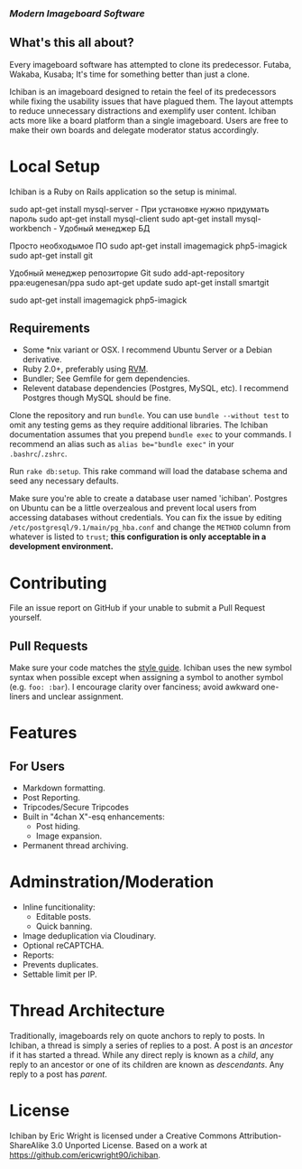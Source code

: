 ### *Modern Imageboard Software*

## What's this all about?
Every imageboard software has attempted to clone its predecessor. Futaba, Wakaba, Kusaba; It's time for something better than just a clone.

Ichiban is an imageboard designed to retain the feel of its predecessors while fixing the usability issues that have plagued them. The layout attempts to reduce unnecessary distractions and exemplify user content. Ichiban acts more like a board platform than a single imageboard. Users are free to make their own boards and delegate moderator status accordingly. 

# Local Setup
Ichiban is a Ruby on Rails application so the setup is minimal.

sudo apt-get install mysql-server - При установке нужно придумать пароль
sudo apt-get install mysql-client
sudo apt-get install mysql-workbench - Удобный менеджер БД

Просто необходымое ПО
sudo apt-get install imagemagick php5-imagick
sudo apt-get install git

Удобный менеджер репозиторие Git
sudo add-apt-repository ppa:eugenesan/ppa
sudo apt-get update
sudo apt-get install smartgit

sudo apt-get install imagemagick php5-imagick
## Requirements
* Some *nix variant or OSX. I recommend Ubuntu Server or a Debian derivative.
* Ruby 2.0+, preferably using [RVM](https://rvm.io/).
* Bundler; See Gemfile for gem dependencies.
* Relevent database dependencies (Postgres, MySQL, etc). I recommend Postgres though MySQL should be fine.

Clone the repository and run `bundle`. You can use `bundle --without test` to omit any testing gems as they require additional libraries. The Ichiban documentation assumes that you prepend `bundle exec` to your commands. I recommend an alias such as `alias be="bundle exec"` in your `.bashrc`/`.zshrc`.

Run `rake db:setup`. This rake command will load the database schema and seed any necessary defaults.

Make sure you're able to create a database user named 'ichiban'. Postgres on Ubuntu can be a little overzealous and prevent local users from accessing databases without credentials. You can fix the issue by editing `/etc/postgresql/9.1/main/pg_hba.conf` and change the `METHOD` column from whatever is listed to `trust`; **this configuration is only acceptable in a development environment.**

# Contributing
File an issue report on GitHub if your unable to submit a Pull Request yourself.

## Pull Requests
Make sure your code matches the [style guide](https://github.com/bbatsov/ruby-style-guide).
Ichiban uses the new symbol syntax when possible except when assigning a symbol to another symbol (e.g. `foo: :bar`).
I encourage clarity over fanciness; avoid awkward one-liners and unclear assignment.

# Features

## For Users
* Markdown formatting.
* Post Reporting.
* Tripcodes/Secure Tripcodes
* Built in "4chan X"-esq enhancements:
  * Post hiding.
  * Image expansion.
* Permanent thread archiving.

# Adminstration/Moderation
* Inline funcitionality:
  * Editable posts.
  * Quick banning.
* Image deduplication via Cloudinary.
* Optional reCAPTCHA.
* Reports:
 * Prevents duplicates.
 * Settable limit per IP.

# Thread Architecture
Traditionally, imageboards rely on quote anchors to reply to posts. In Ichiban, a thread is simply a series of replies to a post. A post is an *ancestor* if it has started a thread. While any direct reply is known as a *child*, any reply to an ancestor or one of its children are known as *descendants*. Any reply to a post has *parent*.

# License
Ichiban by Eric Wright is licensed under a Creative Commons Attribution-ShareAlike 3.0 Unported License.
Based on a work at https://github.com/ericwright90/ichiban.
